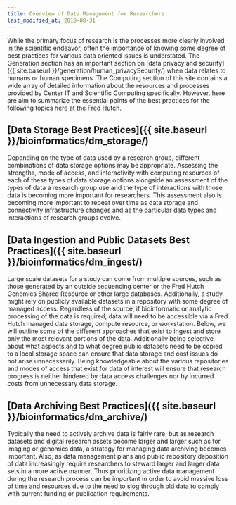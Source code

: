 ```yaml
---
title: Overview of Data Management for Researchers
last_modified_at: 2018-08-31
---
```


While the primary focus of research is the processes more clearly involved in the scientific endeavor, often the importance of knowing some degree of best practices for various data oriented issues is understated. The Generation section has an important section on [data privacy and security]({{ site.baseurl }}/generation/human_privacySecurity/) when data relates to humans or human specimens.  The Computing section of this site contains a wide array of detailed information about the resources and processes provided by Center IT and Scientific Computing specifically.  However, here are aim to summarize the essential points of the best practices for the following topics here at the Fred Hutch.  

## [Data Storage Best Practices]({{ site.baseurl }}/bioinformatics/dm_storage/)
Depending on the type of data used by a research group, different combinations of data storage options may be appropriate.  Assessing the strengths, mode of access, and interactivity with computing resources of each of these types of data storage options alongside an assessment of the types of data a research group use and the type of interactions with those data is becoming more important for researchers. This assessment also is becoming more important to repeat over time as data storage and connectivity infrastructure changes and as the particular data types and interactions of research groups evolve.


## [Data Ingestion and Public Datasets Best Practices]({{ site.baseurl }}/bioinformatics/dm_ingest/)
Large scale datasets for a study can come from multiple sources, such as those generated by an outside sequencing center or the Fred Hutch Genomics Shared Resource or other large databases. Additionally, a study might rely on publicly available datasets in a repository with some degree of managed access. Regardless of the source, if bioinformatic or analytic processing of the data is required, data will need to be accessible via a Fred Hutch managed data storage, compute resource, or workstation. Below, we will outline some of the different approaches that exist to ingest and store only the most relevant portions of the data. Additionally being selective about what aspects and to what degree public datasets need to be copied to a local storage space can ensure that data storage and cost issues do not arise unnecessarily. Being knowledgeable about the various repositories and modes of access that exist for data of interest will ensure that research progress is neither hindered by data access challenges nor by incurred costs from unnecessary data storage.

## [Data Archiving Best Practices]({{ site.baseurl }}/bioinformatics/dm_archive/)
Typically the need to actively archive data is fairly rare, but as research datasets and digital research assets become larger and larger such as for imaging or genomics data, a strategy for managing data archiving becomes important. Also, as data management plans and public repository deposition of data increasingly require researchers to steward larger and larger data sets in a more active manner. Thus prioritizing active data management during the research process can be important in order to avoid massive loss of time and resources due to the need to slog through old data to comply with current funding or publication requirements.
